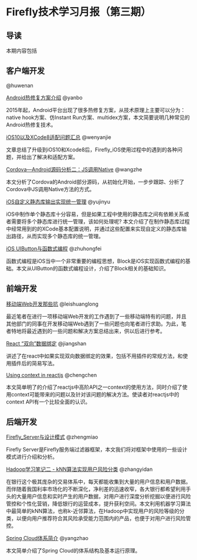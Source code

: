 # Firefly技术学习月报（第三期）

## 导读

本期内容包括

## 客户端开发

[]() @huwenan
  
  

[Android热修复方案介绍](https://github.com/yanbo200303/studynotes/blob/master/hotfix/Android%E7%83%AD%E4%BF%AE%E5%A4%8D%E6%96%B9%E6%A1%88%E4%BB%8B%E7%BB%8D.md) @yanbo
  
  2015年起，Android平台出现了很多热修复方案，从技术原理上主要可以分为：native hook方案、仿Instant Run方案、multidex方案，本文简要说明几种常见的Android热修复技术。

[iOS10以及XCode8适配问题汇总](http://www.jianshu.com/p/c5824f2c8821) @wenyanjie
  
  文章总结了升级到iOS10和Xcode8后，Firefly_iOS使用过程中的遇到的各种问题，并给出了解决和适配方案。

[Cordova—Android源码分析二：JS调用Native](https://wangzzzz.github.io/html/cordova/cordova2.html) @wangzhe
  
  本文分析了Cordova的Android部分源码，从初始化开始，一步步跟踪、分析了Cordova中JS调用Native方法的方式。

[iOS自定义静态库输出实现统一管理](http://www.jianshu.com/p/ebad0d2e245c) @yujinyu
  
  iOS中制作单个静态库十分容易，但是如果工程中使用的静态库之间有依赖关系或者需要将多个静态库进行统一管理，该如何处理呢? 本文介绍了在制作静态库过程中经常用到的的XCode基本配置说明，并通过这些配置来实现自定义的静态库输出路径，从而实现多个静态库的统一管理。

[iOS UIButton与函数式编程](http://www.jianshu.com/p/f0809b190cc6) @zhuhongfei
  
  函数式编程是iOS当中一个非常重要的编程思想，Block是iOS实现函数式编程的基础。本文从UIButton的函数式编程设计，介绍了Block相关的基础知识。

## 前端开发

[移动端Web开发那些坑](https://github.com/rayswim/blog/blob/master/src/%E7%A7%BB%E5%8A%A8%E7%AB%AFWeb%E5%BC%80%E5%8F%91%E9%82%A3%E4%BA%9B%E5%9D%91.md) @leishuanglong
  
  最近笔者在进行一项移动端Web开发的工作遇到了一些移动端特有的问题，并且其他部门的同事在开发移动端Web遇到了一些问题也向笔者进行求助。为此，笔者特地将最近遇到的一些问题和解决方案总结出来，供以后进行参考。

[React “双向”数据绑定](https://github.com/gingermount/gingermount.github.io/blob/master/React%20%E2%80%9C%E5%8F%8C%E5%90%91%E2%80%9D%E6%95%B0%E6%8D%AE%E7%BB%91%E5%AE%9A.md) @jiangshan
  
  讲述了在react中如果实现双向数据绑定的效果，包括不用插件的常规方法，和使用插件后的简易写法。

[Using context in reactjs](https://github.com/ToBeNumerOne/blog/blob/master/rc-context.md) @chengchen
  
  本文简单明了的介绍了reactjs中高阶API之一context的使用方法，同时介绍了使用context可能带来的问题以及针对该问题的解决方法。使读者对reactjs中的context API有一个比较全面的认识。

## 后端开发

[Firefly_Server与设计模式](https://github.com/ZmRepo/ZmRepo.github.io/blob/master/Firefly_Server%E4%B8%8E%E8%AE%BE%E8%AE%A1%E6%A8%A1%E5%BC%8F.md) @zhengmiao
  
  Firefly Server是Firefly服务端过滤器框架，本文我们将对框架中使用的一些设计模式进行介绍和分析。

[Hadoop学习笔记二 - kNN算法实现用户风险分类](http://blog.csdn.net/gloria_dandan/article/details/53156333) @zhangyidan
  
  在银行这个极其庞杂的交易体系中，每天都能收集到大量的用户信息和用户数据。而伴随着我国利率市场化的不断深化，净利差的迅速收窄，各大银行都希望利用手头的大量用户信息和实时产生的用户数据，对用户进行深度分析挖掘以便进行风险管控和个性化营销，降低银行的运营成本，提升获利空间。本文利用机器学习算法中最简单的kNN算法，也称k-近邻算法，在Hadoop中实现用户的风险等级的分类，以便向用户推荐符合其风险承受能力范围内的产品，也便于对用户进行风险管控。

[Spring Cloud体系简介](https://github.com/gulfer/gulfer.github.io/blob/master/SpringCloudOverview.md) @yangzhao
  
  本文简单介绍了Spring Cloud的体系结构及基本运行原理。


